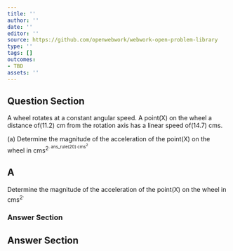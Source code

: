 ```yaml
---
title: ''
author: ''
date: ''
editor: ''
source: https://github.com/openwebwork/webwork-open-problem-library
type: ''
tags: []
outcomes:
- TBD
assets: ''
---
```


## Question Section 

A wheel rotates at a constant angular speed. A point(X) on the wheel a distance of(11.2) cm from the rotation axis has a linear speed of(14.7) cms.  
  
(a) Determine the magnitude of the acceleration of the point(X) on the wheel in cms<sup>2<sup>. 
 ans_rule(20) cms<sup>2<sup>

## A
Determine the magnitude of the acceleration of the point(X) on the wheel in cms<sup>2<sup>. 
### Answer Section


## Answer Section

